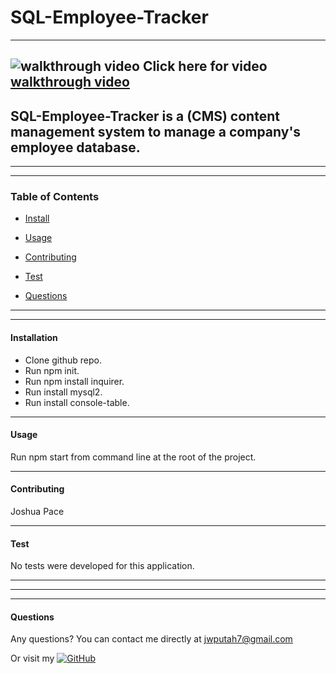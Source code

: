 # SQL-Employee-Tracker

--------

![walkthrough video](./assets/sqlvideo.gif)
Click here for video [walkthrough video](./assets/sqlvideo.gif)
--------

## SQL-Employee-Tracker is a (CMS) content management system to manage a company's employee database.

****
****

### Table of Contents
* [Install](#installation)
* [Usage](#usage)
* [Contributing](#contributing)
* [Test](#test)

* [Questions](#questions)

****
****

#### Installation
* Clone github repo. 
* Run npm init. 
* Run npm install inquirer. 
* Run install mysql2. 
* Run install console-table.

----

#### Usage
Run npm start from command line at the root of the project.

----

#### Contributing
Joshua Pace

----

#### Test
No tests were developed for this application.

----



****
****

#### Questions
Any questions? You can contact me directly at jwputah7@gmail.com

Or visit my [![GitHub](https://badgen.net/badge/icon/github?icon=github&label)](https://github.com/jwputah)
